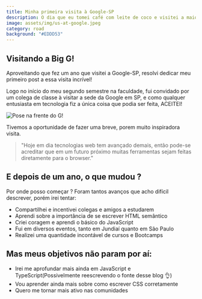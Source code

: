 ```yaml
---
title: Minha primeira visita à Google-SP
description: O dia que eu tomei café com leite de coco e visitei a maior empresa de tecnologia do mundo!
image: assets/img/us-at-google.jpeg
category: road
background: "#EDDD53"
---
```


## Visitando a Big G!

Aproveitando que fez um ano que visitei a Google-SP, resolvi dedicar meu primeiro post a essa visita incrível!

Logo no início do meu segundo semestre na faculdade, fui convidado por um colega de classe à visitar a sede da Google em SP, e como qualquer entusiasta em tecnologia fiz a única coisa que podia ser feita, ACEITEI!

![Pose na frente do G!](/images/us-at-google.jpeg "Eu e a galera mais fera da turma de UNIP-ADS de 2018!")

Tivemos a oportunidade de fazer uma breve, porem muito inspiradora visita.

> "Hoje em dia tecnologias web tem avançado demais, então pode-se acreditar que em um futuro próximo muitas ferramentas sejam feitas diretamente para o browser."

## E depois de um ano, o que mudou ?

Por onde posso começar ? Foram tantos avanços que acho difícil descrever, porém irei tentar:

- Compartilhei e incentivei colegas e amigos a estudarem
- Aprendi sobre a importância de se escrever HTML semântico
- Criei coragem e aprendi o básico do JavaScript
- Fui em diversos eventos, tanto em Jundiaí quanto em São Paulo
- Realizei uma quantidade incontável de cursos e Bootcamps

## Mas meus objetivos não param por aí:

- Irei me aprofundar mais ainda em JavaScript e TypeScript(Possivelmente reescrevendo o fonte desse blog 👌)
- Vou aprender ainda mais sobre como escrever CSS corretamente
- Quero me tornar mais ativo nas comunidades
